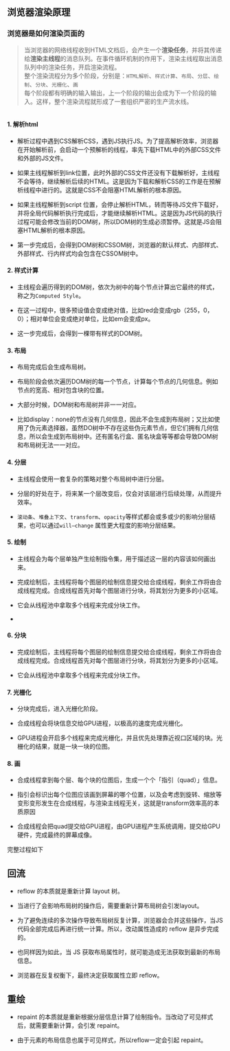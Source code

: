 <script setup>
  import img from '/imgs/前端基础/renderprocess.png'
  import img1 from '/imgs/前端基础/paint.png'
  import img2 from '/imgs/前端基础/fullprocess.png'
</script>


## 浏览器渲染原理
### 浏览器是如何渲染页面的
  > 当浏览器的网络线程收到HTML文档后，会产生一个**渲染任务**，并将其传递给**渲染主线程**的消息队列。在事件循环机制的作用下，渲染主线程取出消息队列中的渲染任务，开启渲染流程。<br/>
  整个渲染流程分为多个阶段，分别是：`HTML解析`、`样式计算`、`布局`、`分层`、`绘制`、`分块`、`光栅化`、`画`<br/>
  每个阶段都有明确的输入输出，上一个阶段的输出会成为下一个阶段的输入。这样，整个渲染流程就形成了一套组织严密的生产流水线。

<img :src="img"/>

#### 1. 解析html

- 解析过程中遇到CSS解析CSS，遇到JS执行JS。为了提高解析效率，浏览器在开始解析前，会启动一个预解析的线程，率先下载HTML中的外部CSS文件和外部的JS文件。

- 如果主线程解析到link位置，此时外部的CSS文件还没有下载解析好，主线程不会等待，继续解析后续的HTML。这是因为下载和解析CSS的工作是在预解析线程中进行的。这就是CSS不会阻塞HTML解析的根本原因。

- 如果主线程解析到script 位置，会停止解析HTML，转而等待JS文件下载好，并将全局代码解析执行完成后，才能继续解析HTML。这是因为JS代码的执行过程可能会修改当前的DOM树，所以DOM树的生成必须暂停。这就是JS会阻塞HTML解析的根本原因。

- 第一步完成后，会得到DOM树和CSSOM树，浏览器的默认样式、内部样式、外部样式、行内样式均会包含在CSSOM树中。 

#### 2. 样式计算

- 主线程会遍历得到的DOM树，依次为树中的每个节点计算出它最终的样式，称之为`Computed Style`。

- 在这一过程中，很多预设值会变成绝对值，比如red会变成rgb（255，0，0）；相对单位会变成绝对单位，比如em会变成px。

- 这一步完成后，会得到一棵带有样式的DOM树。

#### 3. 布局

- 布局完成后会生成布局树。

- 布局阶段会依次遍历DOM树的每一个节点，计算每个节点的几何信息。例如节点的宽高、相对包含块的位置。

- 大部分时候，DOM树和布局树并非一一对应。

- 比如display：none的节点没有几何信息，因此不会生成到布局树；又比如使用了伪元素选择器，虽然DO树中不存在这些伪元素节点，但它们拥有几何信息，所以会生成到布局树中。还有匿名行盒、匿名块盒等等都会导致DOM树和布局树无法一一对应。

#### 4. 分层

- 主线程会使用一套复杂的策略对整个布局树中进行分层。

- 分层的好处在于，将来某一个层改变后，仅会对该层进行后续处理，从而提升效率。

- `滚动条`、`堆叠上下文`、`transform`、`opacity`等样式都会或多或少的影响分层结果，也可以通过`will—change` 属性更大程度的影响分层结果。

#### 5. 绘制

- 主线程会为每个层单独产生绘制指令集，用于描述这一层的内容该如何画出来。

- 完成绘制后，主线程将每个图层的绘制信息提交给合成线程，剩余工作将由合成线程完成。合成线程首先对每个图层进行分块，将其划分为更多的小区域。

- 它会从线程池中拿取多个线程来完成分块工作。

- <img :src="img1"/>

#### 6. 分块

- 完成绘制后，主线程将每个图层的绘制信息提交给合成线程，剩余工作将由合成线程完成。合成线程首先对每个图层进行分块，将其划分为更多的小区域。

- 它会从线程池中拿取多个线程来完成分块工作。

#### 7. 光栅化

- 分块完成后，进入光栅化阶段。

- 合成线程会将块信息交给GPU进程，以极高的速度完成光栅化。

- GPU进程会开启多个线程来完成光栅化，并且优先处理靠近视口区域的块。光栅化的结果，就是一块一块的位图。

#### 8. 画

- 合成线程拿到每个层、每个块的位图后，生成一个个「指引（quad）」信息。

- 指引会标识出每个位图应该画到屏幕的哪个位置，以及会考虑到旋转、缩放等变形变形发生在合成线程，与渲染主线程无关，这就是transform效率高的本质原因

- 合成线程会把quad提交给GPU进程，由GPU进程产生系统调用，提交给GPU硬件，完成最终的屏幕成像。 

完整过程如下
<img :src="img2"/>

## 回流

- reflow 的本质就是重新计算 layout 树。

- 当进行了会影响布局树的操作后，需要重新计算布局树会引发layout。

- 为了避免连续的多次操作导致布局树反复计算，浏览器会合并这些操作，当JS代码全部完成后再进行统一计算。所以，改动属性造成的 reflow 是异步完成的。

- 也同样因为如此，当 JS 获取布局属性时，就可能造成无法获取到最新的布局信息。

- 浏览器在反复权衡下，最终决定获取属性立即 reflow。

## 重绘

- repaint 的本质就是重新根据分层信息计算了绘制指令。当改动了可见样式后，就需要重新计算，会引发 repaint。

- 由于元素的布局信息也属于可见样式，所以reflow一定会引起 repaint。

